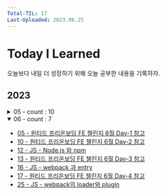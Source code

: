 ```yaml
---
Total-TIL: 17
Last-Uploaded: 2023.06.25
---
```


# Today I Learned

오늘보다 내일 더 성장하기 위해 오늘 공부한 내용을 기록하자.

## 2023

<details>
<summary>05 - count : 10</summary>

- [18 - JS 스코프](./2023/05/18.md)
- [19 - JS 암묵적 전역 변수, void](./2023/05/19.md)
- [20 - MySQL DATE_FORMAT, COUNT 0 포함, SELECT 조건부](./2023/05/20.md)
- [21 - CS OSI 7계층](./2023/05/21.md)
- [22 - CS REST/RESTful API](./2023/05/22.md)
- [23 - CS 크롬 개발 도구 네트워크 탭, HTTP RFC, 주소체계](./2023/05/23.md)
- [24 - CS HTTP Method, 안전한 메서드와 멱등성 메서드, 상태 코드](./2023/05/24.md)
- [25 - JS 스코프 체인](./2023/05/25.md)
- [26 - CS Header - 컨텐츠 협상과 MIME Type, Keep-Alive, Date, Transfer-Encoding, Authorization, Allow, Referer, 커스텀 헤더](./2023/05/26.md)
- [27 - CS Header - Cookie, Cache, 캐시 신선도 검사, CORS](./2023/05/27.md)

</details>

<details open>
<summary>06 - count : 7</summary>

- [05 - 원티드 프리온보딩 FE 챌린지 6월 Day-1 참고](./2023/06/05.md)
- [10 - 원티드 프리온보딩 FE 챌린지 6월 Day-2 참고](./2023/06/10.md)
- [12 - JS - Node.js 와 npm](./2023/06/12.md)
- [13 - 원티드 프리온보딩 FE 챌린지 6월 Day-3 참고](./2023/06/13.md)
- [16 - JS - webpack 과 entry](./2023/06/16.md)
- [17 - 원티드 프리온보딩 FE 챌린지 6월 Day-4 참고](./2023/06/17.md)
- [25 - JS - webpack의 loader와 plugin](./2023/06/25.md)

</details>
